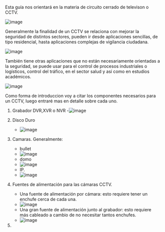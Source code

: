 Esta guía nos orientará en la materia de circuito cerrado de televison o CCTV.

![image](https://github.com/RafaelNunezVazquez/ProyectoFCT/assets/91255999/22212e16-d10b-4740-87e7-2f0cdcad309c)

Generalmente la finalidad de un CCTV se relaciona con mejorar la seguridad de distintos sectores, pueden ir desde aplicaciones sencillas, de tipo residencial, hasta aplicaciones complejas de vigilancia ciudadana.

![image](https://github.com/RafaelNunezVazquez/ProyectoFCT/assets/91255999/3deed16b-625e-4e87-8dae-60bcde7fee65)

También tiene otras aplicaciones que no están necesariamente orientadas a la seguridad, se puede usar para el control de procesos industriales o logísticos, control del tráfico, en el sector salud y así como en estudios académicos.

![image](https://github.com/RafaelNunezVazquez/ProyectoFCT/assets/91255999/ccbe801f-3dc8-4620-b940-9597b13feaa1)

Como forma de introduccion voy a citar los componentes necesarios para un CCTV, luego entraré mas en detalle sobre cada uno.

1. Grabador DVR,XVR o NVR
   -![image](https://github.com/RafaelNunezVazquez/ProyectoFCT/assets/91255999/ae0c25a4-a02d-4b90-8c55-22e1fda03b54)

2. Disco Duro
   - ![image](https://github.com/RafaelNunezVazquez/ProyectoFCT/assets/91255999/c0be8cd4-3c68-48e6-9292-53753d606a05)

3. Camaras. Generalmente:

   - bullet
   - ![image](https://github.com/RafaelNunezVazquez/ProyectoFCT/assets/91255999/47799f03-d609-4fa7-88f7-609d3a010ffb)
   - domo
   - ![image](https://github.com/RafaelNunezVazquez/ProyectoFCT/assets/91255999/a8317b7a-e5cc-44f0-80b6-f905961e6474)
   -  IP.
   -  ![image](https://github.com/RafaelNunezVazquez/ProyectoFCT/assets/91255999/5566fdb2-29e3-4931-82fc-0c2ea582ac72)

4. Fuentes de alimentación para las cámaras CCTV.
   
     - Una fuente de alimentación por cámara: esto requiere tener un enchufe cerca de cada una.
     - ![image](https://github.com/RafaelNunezVazquez/ProyectoFCT/assets/91255999/b2b4543f-4b72-4893-8b6b-cbb23dda0767)
     - Una gran fuente de alimentación junto al grabador: esto requiere más cableado a cambio de no necesitar tantos enchufes.
     - ![image](https://github.com/RafaelNunezVazquez/ProyectoFCT/assets/91255999/3d97b00c-5c67-4342-9e1a-b1f065c3c18e)

5. 
